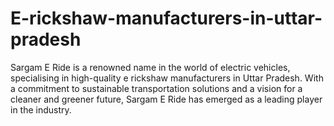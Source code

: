 # E-rickshaw-manufacturers-in-uttar-pradesh
Sargam E Ride is a renowned name in the world of electric vehicles, specialising in high-quality e rickshaw manufacturers in Uttar Pradesh. With a commitment to sustainable transportation solutions and a vision for a cleaner and greener future, Sargam E Ride has emerged as a leading player in the industry.
